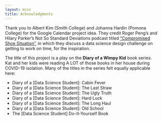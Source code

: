 ```yaml
---
layout: misc
title: Acknowledgments
---
```




Thank you to Albert Kim (Smith College) and Johanna Hardin (Pomona College) for the Google
Calendar project idea. They credit Roger Peng’s and Hilary Parker’s Not So Standard Deviations
podcast titled [“Compromised Shoe Situation”](http://nssdeviations.com/size/5/?search=shoe "Not So Standard Deviations podcast"), in
which they discuss a data science design challenge on getting to work on time, for the inspiration.

The title of this project is a play on the **Diary of a Wimpy Kid** book series.  Kat and her kids were
reading A LOT of those books in her house during COVID-19 isolation.  Many of the titles in the series felt equally applicable
here:
- Diary of a [Data Science Student]: Cabin Fever
- Diary of a [Data Science Student]: The Last Straw
- Diary of a [Data Science Student]: The Ugly Truth
- Diary of a [Data Science Student]: Hard Luck
- Diary of a [Data Science Student]: The Long Haul
- Diary of a [Data Science Student]: Old School
- The [Data Science Student] Do-It-Yourself Book
